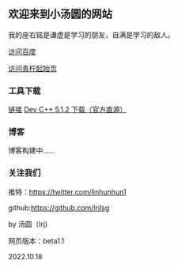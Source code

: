 ## 欢迎来到小汤圆的网站

我的座右铭是谦虚是学习的朋友，自满是学习的敌人。

[访问百度](https://baidu.com)

[访问青柠起始页](https://limestart.cn)

### 工具下载

[链接](https://lrjlsg.github.io/gq)
[Dev C++ 5.1.2 下载（官方直源）](https://freefr.dl.sourceforge.net/project/orwelldevcpp/Setup%20Releases/Dev-Cpp%205.11%20TDM-GCC%204.9.2%20Setup.exe)

### 博客

博客构建中......

### 关注我们

推特：https://twitter.com/linhunhun1

github:https://github.com/lrjlsg

by 汤圆（lrj)

网页版本：beta1.1

2022.10.18
